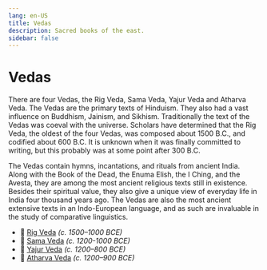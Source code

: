 ```yaml
---
lang: en-US
title: Vedas
description: Sacred books of the east.
sidebar: false
---
```


# Vedas

There are four Vedas, the Rig Veda, Sama Veda, Yajur Veda and Atharva Veda. The Vedas are the primary texts of Hinduism. They also had a vast influence on Buddhism, Jainism, and Sikhism. Traditionally the text of the Vedas was coeval with the universe. Scholars have determined that the Rig Veda, the oldest of the four Vedas, was composed about 1500 B.C., and codified about 600 B.C. It is unknown when it was finally committed to writing, but this probably was at some point after 300 B.C.

The Vedas contain hymns, incantations, and rituals from ancient India. Along with the Book of the Dead, the Enuma Elish, the I Ching, and the Avesta, they are among the most ancient religious texts still in existence. Besides their spiritual value, they also give a unique view of everyday life in India four thousand years ago. The Vedas are also the most ancient extensive texts in an Indo-European language, and as such are invaluable in the study of comparative linguistics.

- 📕 [Rig Veda](./rig-veda/index.md) <em>(c. 1500–1000 BCE)</em>
- 📕 [Sama Veda](./sama-veda/index.md) <em>(c. 1200-1000 BCE)</em>
- 📕 [Yajur Veda](./yajur-veda/index.md) <em>(c. 1200–800 BCE)</em>
- 📕 [Atharva Veda](./atharva-veda/index.md) <em>(c. 1200–900 BCE)</em>
